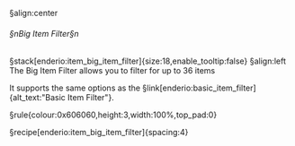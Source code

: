§align:center
###### §nBig Item Filter§n
§stack[enderio:item_big_item_filter]{size:18,enable_tooltip:false} 
§align:left
The Big Item Filter allows you to filter for up to 36 items

It supports the same options as the §link[enderio:basic_item_filter]{alt_text:"Basic Item Filter"}.

§rule{colour:0x606060,height:3,width:100%,top_pad:0}

§recipe[enderio:item_big_item_filter]{spacing:4}